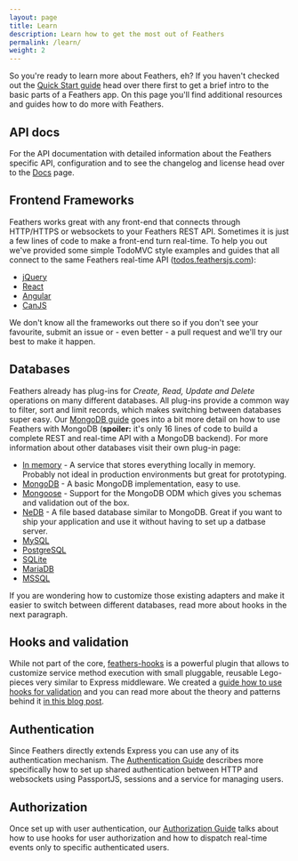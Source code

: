 ```yaml
---
layout: page
title: Learn
description: Learn how to get the most out of Feathers
permalink: /learn/
weight: 2
---
```


So you're ready to learn more about Feathers, eh? If you haven't checked out the [Quick Start guide](/quick-start/) head over there first to get a brief intro to the basic parts of a Feathers app. On this page you'll find additional resources and guides how to do more with Feathers.

## API docs

For the API documentation with detailed information about the Feathers specific API, configuration and to see the changelog and license head over to the [Docs](/docs/) page.

## Frontend Frameworks

Feathers works great with any front-end that connects through HTTP/HTTPS or websockets to your Feathers REST API. Sometimes it is just a few lines of code to make a front-end turn real-time. To help you out we've provided some simple TodoMVC style examples and guides that all connect to the same Feathers real-time API ([todos.feathersjs.com](http://todos.feathersjs.com)):

- [jQuery](http://feathersjs.github.io/todomvc/feathers/jquery/)
- [React](http://feathersjs.github.io/todomvc/feathers/react/)
- [Angular](http://feathersjs.github.io/todomvc/feathers/angularjs/)
- [CanJS](http://feathersjs.github.io/todomvc/feathers/canjs/)

We don't know all the frameworks out there so if you don't see your favourite, submit an issue or - even better - a pull request and we'll try our best to make it happen.

## Databases

Feathers already has plug-ins for *Create, Read, Update and Delete* operations on many different databases. All plug-ins provide a common way to filter, sort and limit records, which makes switching between databases super easy. Our [MongoDB guide](/learn/mongodb) goes into a bit more detail on how to use Feathers with MongoDB (**spoiler:** it's only 16 lines of code to build a complete REST and real-time API with a MongoDB backend). For more information about other databases visit their own plug-in page:

- [In memory](https://github.com/feathersjs/feathers-memory) - A service that stores everything locally in memory. Probably not ideal in production environments but great for prototyping.
- [MongoDB](https://github.com/feathersjs/feathers-mongodb) - A basic MongoDB implementation, easy to use.
- [Mongoose](https://github.com/feathersjs/feathers-mongoose) - Support for the MongoDB ODM which gives you schemas and validation out of the box.
- [NeDB](https://github.com/feathersjs/feathers-nedb) - A file based database similar to MongoDB. Great if you want to ship your application and use it without having to set up a datbase server.
- [MySQL](https://github.com/feathersjs/feathers-sequelize)
- [PostgreSQL](https://github.com/feathersjs/feathers-sequelize)
- [SQLite](https://github.com/feathersjs/feathers-sequelize)
- [MariaDB](https://github.com/feathersjs/feathers-sequelize)
- [MSSQL](https://github.com/feathersjs/feathers-sequelize)

If you are wondering how to customize those existing adapters and make it easier to switch between different databases, read more about hooks in the next paragraph.

## Hooks and validation

While not part of the core, [feathers-hooks](https://github.com/feathersjs/feathers-hooks) is a powerful plugin that allows to customize service method execution with small pluggable, reusable Lego-pieces very similar to Express middleware. We created a [guide how to use hooks for validation](/learn/validation/) and you can read more about the theory and patterns behind it [in this blog post](https://medium.com/all-about-feathersjs/api-service-composition-with-hooks-47af13aa6c01).

## Authentication

Since Feathers directly extends Express you can use any of its authentication mechanism. The [Authentication Guide](/learn/authentication) describes more specifically how to set up shared authentication between HTTP and websockets using PassportJS, sessions and a service for managing users.

## Authorization

Once set up with user authentication, our [Authorization Guide](/learn/authorization) talks about how to use hooks for user authorization and how to dispatch real-time events only to specific authenticated users.
